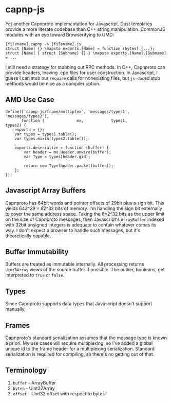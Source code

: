 capnp-js
========

Yet another Capnproto implementation for Javascript.
Dust templates provide a more literate codebase than C++ string manipulation.
CommonJS modules with an eye toward Browserifying to UMD:
```
[filename].capnp -> [filename].js
struct [Name] {} \mapsto exports.[Name] = function (bytes) {...};
struct [Name] { struct [Subname] {} } \mapsto exports.[Name].[Subname] = ...
```

I still need a strategy for stubbing out RPC methods.
In C++, Capnproto can provide headers, leaving .cpp files for user construction.
In Javascript, I guess I can stub our `require` calls for nonexisting files, but `js-doc`ed stub methods would be nice as a compiler option.

AMD Use Case
------------
```
define(['capnp-js/frame/multiplex', 'messages/types1', 'messages/types2'],
       function (              mx,            types1,            types2) {
    exports = {};
    var types = types1.table();
    var types.mixin(types2.table());

    exports.deserialize = function (buffer) {
        var header = mx.Header.unwire(buffer);
        var Type = types[header.gid];

        return new Type(header.packet(buffer));
    };
});
```

Javascript Array Buffers
------------------------
Capnproto has 64bit words and pointer offsets of 29bit plus a sign bit.
This yields 64*2^29 = 8*2^32 bits of memory.
I'm handling the sign bit externally to cover the same address space.
Taking the 8*2^32 bits as the upper limit on the size of Capnproto messages, then Javascript's `ArrayBuffer` indexed with 32bit unsigned integers is adequate to contain whatever comes its way.
I don't expect a browser to handle such messages, but it's theoretically capable.

Buffer Immutability
-------------------
Buffers are treated as immutable internally.
All processing returns `Uint8Array` views of the source buffer if possible.
The outlier, booleans, get interpreted to `true` or `false`.

Types
-----
Since Capnproto supports data types that Javascript doesn't support manually, 

Frames
------
Capnproto's standard serialization assumes that the message type is known a priori.
My use cases will require multiplexing, so I've added a global unique id to the frame header for a multiplexing serialization.
Standard serialization is required for compiling, so there's no getting out of that.

Terminology
-----------
1. `buffer` - ArrayBuffer
2. `bytes` - Uint32Array
3. `offset` - Uint32 offset with respect to bytes
